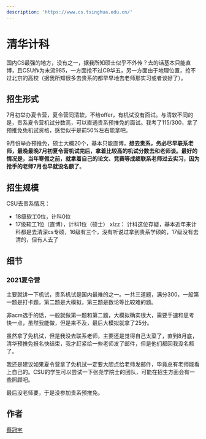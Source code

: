 ```yaml
---
description: 'https://www.cs.tsinghua.edu.cn/'
---
```


# 清华计科

国内CS最强的地方，没有之一，据我所知硕士似乎不外传？去的话基本只能直博，且CSU作为末流985，一方面抢不过C9华五，另一方面由于地理位置，抢不过北京的高校（据我所知很多去贵系的都早早地去老师那实习或者谈好了）。


## 招生形式

7月初举办夏令营，夏令营同清软，不给offer，有机试没有面试。与清软不同的是，贵系夏令营机试分数高，可以直通贵系预推免的面试。我考了115/300，拿了预推免免机试资格，感觉似乎是前50%左右能拿吧。

9月份举办预推免，硕士大概20个，基本只能直博，**想去贵系，务必尽早联系老师，最晚最晚7月初夏令营机试完后，拿着比较高的机试分数去和老师谈。最好的情况是，当年寒假之前，就拿着自己的论文、竞赛等成绩联系老师过去实习，因为抢手的老师7月也早就没名额了**。



## 招生规模

CSU去贵系情况：
- 18级软工0位，计科0位
- 17级软工1位（直博），计科1位（硕士）
xlzz： 计科这位存疑，基本近年来计科都是去清深cs专硕，16级有三个，没有听说过拿到贵系学硕的，17级没有去清的，但有人去了

## 细节

### 2021夏令营

主要就讲一下机试，贵系机试是国内最难的之一。一共三道题，满分300，一般第一题是打卡题，第二题是大模拟，第三题是数论等比较难的题。

非acm选手的话，一般就做第一题和第二题，大模拟确实很大，需要手速和思考快一点，虽然我能做，但是来不及，最后大模拟就拿了25分。

虽然拿了免机试，但是我没去联系老师，主要还是觉得自己太菜了，直到8月底，清华预推免报名快结束，我才赶紧给一些老师发了邮件，但是他们都回我没名额了。

我还是建议如果夏令营拿了免机试一定要大胆点给老师发邮件，毕竟总有老师能看上自己的。CSU的学生可以尝试一下张尧学院士的团队，可能在招生方面会有一些照顾吧。

最后没老师要，于是没参加贵系预推免。

## 作者

[蔡冠宇](../zuo-zhe-lian-xi-fang-shi.md#蔡冠宇)
